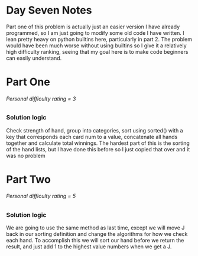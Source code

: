# Day Seven Notes

Part one of this problem is actually just an easier version I have already programmed, so I am just going to modify some old code I have written. I lean pretty heavy on python builtins here, particularly in part 2. The problem would have been much worse without using builtins so I give it a relatively high difficulty ranking, seeing that my goal here is to make code beginners can easily understand.

# Part One
###### Personal difficulty rating = 3

### Solution logic
Check strength of hand, group into categories, sort using sorted() with a key that corresponds each card num to a value, concatenate all hands together and calculate total winnings. The hardest part of this is the sorting of the hand lists, but I have done this before so I just copied that over and it was no problem

# Part Two
###### Personal difficulty rating = 5

### Solution logic
We are going to use the same method as last time, except we will move J back in our sorting definition and change the algorithms for how we check each hand. To accomplish this we will sort our hand before we return the result, and just add 1 to the highest value numbers when we get a J.
